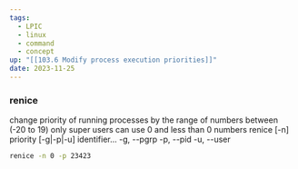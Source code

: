 ```yaml
---
tags:
  - LPIC
  - linux
  - command
  - concept
up: "[[103.6 Modify process execution priorities]]"
date: 2023-11-25
---
```

### renice
change priority of running processes by the range of numbers between (-20 to 19)
only super users can use 0 and less than 0 numbers 
renice [-n] priority [-g|-p|-u] identifier...
-g, --pgrp
-p, --pid
-u, --user

```bash
renice -n 0 -p 23423
```